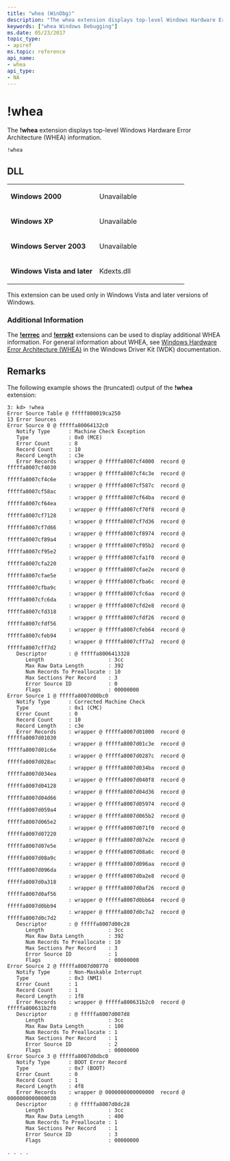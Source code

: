 ```yaml
---
title: "whea (WinDbg)"
description: "The whea extension displays top-level Windows Hardware Error Architecture (WHEA) information."
keywords: ["whea Windows Debugging"]
ms.date: 05/23/2017
topic_type:
- apiref
ms.topic: reference
api_name:
- whea
api_type:
- NA
---
```


# !whea


The **!whea** extension displays top-level Windows Hardware Error Architecture (WHEA) information.

```dbgcmd
!whea 
```

## <span id="ddk__ubp_dbg"></span><span id="DDK__UBP_DBG"></span>


## DLL

<table>
<colgroup>
<col width="50%" />
<col width="50%" />
</colgroup>
<tbody>
<tr class="odd">
<td align="left"><p><strong>Windows 2000</strong></p></td>
<td align="left"><p>Unavailable</p></td>
</tr>
<tr class="even">
<td align="left"><p><strong>Windows XP</strong></p></td>
<td align="left"><p>Unavailable</p></td>
</tr>
<tr class="odd">
<td align="left"><p><strong>Windows Server 2003</strong></p></td>
<td align="left"><p>Unavailable</p></td>
</tr>
<tr class="even">
<td align="left"><p><strong>Windows Vista and later</strong></p></td>
<td align="left"><p>Kdexts.dll</p></td>
</tr>
</tbody>
</table>

 

This extension can be used only in Windows Vista and later versions of Windows.

### Additional Information

The [**!errrec**](-errrec.md) and [**!errpkt**](-errpkt.md) extensions can be used to display additional WHEA information. For general information about WHEA, see [Windows Hardware Error Architecture (WHEA)](../whea/index.md) in the Windows Driver Kit (WDK) documentation.

## Remarks

The following example shows the (truncated) output of the **!whea** extension:

```dbgcmd
3: kd> !whea 
Error Source Table @ fffff800019ca250
13 Error Sources
Error Source 0 @ fffffa80064132c0
   Notify Type      : Machine Check Exception
   Type             : 0x0 (MCE)
   Error Count      : 8
   Record Count     : 10
   Record Length    : c3e
   Error Records    : wrapper @ fffffa8007cf4000  record @ fffffa8007cf4030
                    : wrapper @ fffffa8007cf4c3e  record @ fffffa8007cf4c6e
                    : wrapper @ fffffa8007cf587c  record @ fffffa8007cf58ac
                    : wrapper @ fffffa8007cf64ba  record @ fffffa8007cf64ea
                    : wrapper @ fffffa8007cf70f8  record @ fffffa8007cf7128
                    : wrapper @ fffffa8007cf7d36  record @ fffffa8007cf7d66
                    : wrapper @ fffffa8007cf8974  record @ fffffa8007cf89a4
                    : wrapper @ fffffa8007cf95b2  record @ fffffa8007cf95e2
                    : wrapper @ fffffa8007cfa1f0  record @ fffffa8007cfa220
                    : wrapper @ fffffa8007cfae2e  record @ fffffa8007cfae5e
                    : wrapper @ fffffa8007cfba6c  record @ fffffa8007cfba9c
                    : wrapper @ fffffa8007cfc6aa  record @ fffffa8007cfc6da
                    : wrapper @ fffffa8007cfd2e8  record @ fffffa8007cfd318
                    : wrapper @ fffffa8007cfdf26  record @ fffffa8007cfdf56
                    : wrapper @ fffffa8007cfeb64  record @ fffffa8007cfeb94
                    : wrapper @ fffffa8007cff7a2  record @ fffffa8007cff7d2
   Descriptor       : @ fffffa8006413328
      Length                     : 3cc
      Max Raw Data Length        : 392
      Num Records To Preallocate : 10
      Max Sections Per Record    : 3
      Error Source ID            : 0
      Flags                      : 00000000
Error Source 1 @ fffffa8007d00bc0
   Notify Type      : Corrected Machine Check
   Type             : 0x1 (CMC)
   Error Count      : 0
   Record Count     : 10
   Record Length    : c3e
   Error Records    : wrapper @ fffffa8007d01000  record @ fffffa8007d01030
                    : wrapper @ fffffa8007d01c3e  record @ fffffa8007d01c6e
                    : wrapper @ fffffa8007d0287c  record @ fffffa8007d028ac
                    : wrapper @ fffffa8007d034ba  record @ fffffa8007d034ea
                    : wrapper @ fffffa8007d040f8  record @ fffffa8007d04128
                    : wrapper @ fffffa8007d04d36  record @ fffffa8007d04d66
                    : wrapper @ fffffa8007d05974  record @ fffffa8007d059a4
                    : wrapper @ fffffa8007d065b2  record @ fffffa8007d065e2
                    : wrapper @ fffffa8007d071f0  record @ fffffa8007d07220
                    : wrapper @ fffffa8007d07e2e  record @ fffffa8007d07e5e
                    : wrapper @ fffffa8007d08a6c  record @ fffffa8007d08a9c
                    : wrapper @ fffffa8007d096aa  record @ fffffa8007d096da
                    : wrapper @ fffffa8007d0a2e8  record @ fffffa8007d0a318
                    : wrapper @ fffffa8007d0af26  record @ fffffa8007d0af56
                    : wrapper @ fffffa8007d0bb64  record @ fffffa8007d0bb94
                    : wrapper @ fffffa8007d0c7a2  record @ fffffa8007d0c7d2
   Descriptor       : @ fffffa8007d00c28
      Length                     : 3cc
      Max Raw Data Length        : 392
      Num Records To Preallocate : 10
      Max Sections Per Record    : 3
      Error Source ID            : 1
      Flags                      : 00000000
Error Source 2 @ fffffa8007d00770
   Notify Type      : Non-Maskable Interrupt
   Type             : 0x3 (NMI)
   Error Count      : 1
   Record Count     : 1
   Record Length    : 1f8
   Error Records    : wrapper @ fffffa800631b2c0  record @ fffffa800631b2f0
   Descriptor       : @ fffffa8007d007d8
      Length                     : 3cc
      Max Raw Data Length        : 100
      Num Records To Preallocate : 1
      Max Sections Per Record    : 1
      Error Source ID            : 2
      Flags                      : 00000000
Error Source 3 @ fffffa8007d0dbc0
   Notify Type      : BOOT Error Record
   Type             : 0x7 (BOOT)
   Error Count      : 0
   Record Count     : 1
   Record Length    : 4f8
   Error Records    : wrapper @ 0000000000000000  record @ 0000000000000030
   Descriptor       : @ fffffa8007d0dc28
      Length                     : 3cc
      Max Raw Data Length        : 400
      Num Records To Preallocate : 1
      Max Sections Per Record    : 1
      Error Source ID            : 3
      Flags                      : 00000000

. . . . 
```

 


